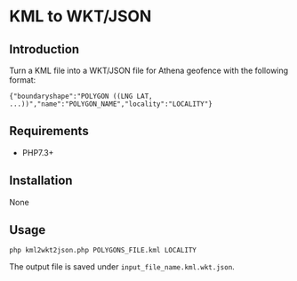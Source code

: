 # KML to WKT/JSON

## Introduction

Turn a KML file into a WKT/JSON file for Athena geofence with the following format:
```
{"boundaryshape":"POLYGON ((LNG LAT, ...))","name":"POLYGON_NAME","locality":"LOCALITY"}
```

## Requirements

- PHP7.3+

## Installation

None

## Usage

```
php kml2wkt2json.php POLYGONS_FILE.kml LOCALITY
```

The output file is saved under `input_file_name.kml.wkt.json`.

